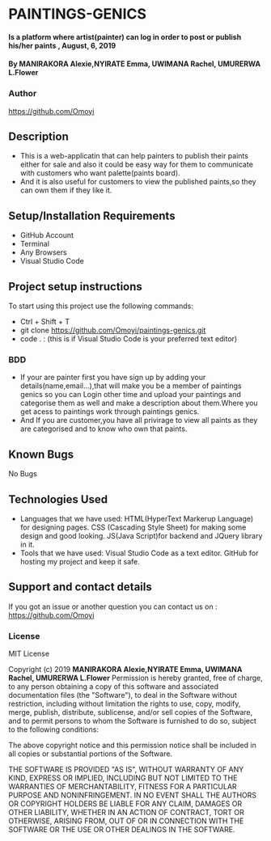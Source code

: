 # PAINTINGS-GENICS
#### Is a platform where artist(painter) can log in order to post or publish his/her paints , August, 6, 2019
#### By MANIRAKORA Alexie,NYIRATE Emma, UWIMANA Rachel, UMURERWA L.Flower
### Author
https://github.com/Omoyi
## Description
* This is a web-applicatin that can help painters to publish their paints either for sale and also it could be easy way for them to communicate with customers who want palette(paints board).
* And it is also useful for customers to view the published paints,so they can own them if they like it.
## Setup/Installation Requirements
* GitHub Account
* Terminal 
* Any Browsers
* Visual Studio Code
## Project setup instructions
To start using this project use the following commands:
* Ctrl + Shift + T 
* git clone https://github.com/Omoyi/paintings-genics.git
* code . :  (this is if Visual Studio Code is your preferred text editor)
### BDD
* If your are painter first you have sign up by adding your details(name,email...),that will make you be a member of paintings genics so you can Login other time and upload your paintings and categorise them as well and make  a description about them.Where you get acess to paintings work through paintings genics.
* And If you are customer,you have all privirage to view all paints as they are categorised and to know who own that paints.
## Known Bugs
No Bugs
## Technologies Used
* Languages that we have used: HTML(HyperText Markerup Language) for designing pages.
                     CSS (Cascading Style Sheet) for making some design and good looking.
                     JS(Java Script)for backend and JQuery library in it.
* Tools that we have used: Visual Studio Code as a text editor.
                       GitHub for hosting my project and keep it safe.
## Support and contact details
If you got an issue or another question you can contact us on : https://github.com/Omoyi
### License
MIT License

Copyright (c) 2019 **MANIRAKORA Alexie,NYIRATE Emma, UWIMANA Rachel, UMURERWA L.Flower**
Permission is hereby granted, free of charge, to any person obtaining a copy
of this software and associated documentation files (the "Software"), to deal
in the Software without restriction, including without limitation the rights
to use, copy, modify, merge, publish, distribute, sublicense, and/or sell
copies of the Software, and to permit persons to whom the Software is
furnished to do so, subject to the following conditions:

The above copyright notice and this permission notice shall be included in all
copies or substantial portions of the Software.

THE SOFTWARE IS PROVIDED "AS IS", WITHOUT WARRANTY OF ANY KIND, EXPRESS OR
IMPLIED, INCLUDING BUT NOT LIMITED TO THE WARRANTIES OF MERCHANTABILITY,
FITNESS FOR A PARTICULAR PURPOSE AND NONINFRINGEMENT. IN NO EVENT SHALL THE
AUTHORS OR COPYRIGHT HOLDERS BE LIABLE FOR ANY CLAIM, DAMAGES OR OTHER
LIABILITY, WHETHER IN AN ACTION OF CONTRACT, TORT OR OTHERWISE, ARISING FROM,
OUT OF OR IN CONNECTION WITH THE SOFTWARE OR THE USE OR OTHER DEALINGS IN THE
SOFTWARE.
